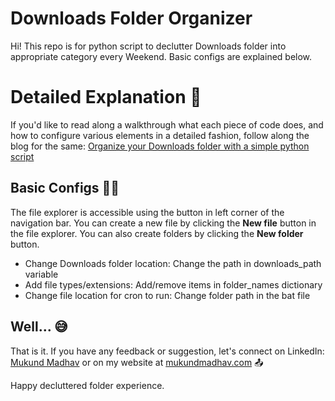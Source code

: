 # Downloads Folder Organizer

Hi! This repo is for python script to declutter Downloads folder into appropriate category every Weekend. Basic configs are explained below.

# Detailed Explanation 🔎

If you'd like to read along a walkthrough what each piece of code does, and how to configure various elements in a detailed fashion, follow along the blog for the same: 
[Organize your Downloads folder with a simple python script](https://medium.com/@mukundmadhav/organize-your-downloads-folder-with-a-simple-python-script-23e02a202502)

## Basic Configs 👩‍💻

The file explorer is accessible using the button in left corner of the navigation bar. You can create a new file by clicking the **New file** button in the file explorer. You can also create folders by clicking the **New folder** button.

 - Change Downloads folder location: Change the path in downloads_path variable
 - Add file types/extensions: Add/remove items in folder_names dictionary
 - Change file location for cron to run: Change folder path in the bat file

## Well... 😅

That is it. If you have any feedback or suggestion, let's connect on LinkedIn: [Mukund Madhav](https://www.linkedin.com/in/mukundmadhav02/) or on my website at [mukundmadhav.com](https://mukundmadhav.com/) 📤

Happy decluttered folder experience.
